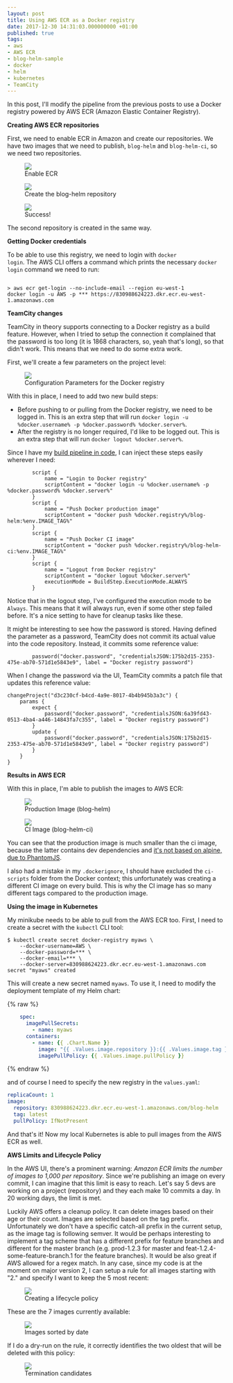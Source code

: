 ```yaml
---
layout: post
title: Using AWS ECR as a Docker registry
date: 2017-12-30 14:31:03.000000000 +01:00
published: true
tags:
- aws
- AWS ECR
- blog-helm-sample
- docker
- helm
- kubernetes
- TeamCity
---
```


In this post, I'll modify the pipeline from the previous posts to use a Docker registry powered by AWS ECR (Amazon Elastic Container Registry).

<!--more-->

<strong>Creating AWS ECR repositories</strong>

First, we need to enable ECR in Amazon and create our repositories. We have two images that we need to publish, <code>blog-helm</code> and <code>blog-helm-ci</code>, so we need two repositories.

<figure><img src="{{ site.baseurl }}/assets/2017/12/30/08_43_50-amazon-ecs.png" /><figcaption>Enable ECR</figcaption></figure>

<figure><img src="{{ site.baseurl }}/assets/2017/12/30/08_50_43-amazon-ecs.png" /><figcaption>Create the blog-helm repository</figcaption></figure>

<figure><img src="{{ site.baseurl }}/assets/2017/12/30/08_58_05-amazon-ecs.png" /><figcaption>Success!</figcaption></figure>

The second repository is created in the same way.

<strong>Getting Docker credentials</strong>

To be able to use this registry, we need to login with <code>docker login</code>. The AWS CLI offers a command which prints the necessary <code>docker login</code> command we need to run:

```

> aws ecr get-login --no-include-email --region eu-west-1
docker login -u AWS -p *** https://830988624223.dkr.ecr.eu-west-1.amazonaws.com

```

<strong>TeamCity changes</strong>

TeamCity in theory supports connecting to a Docker registry as a build feature. However, when I tried to setup the connection it complained that the password is too long (it is 1868 characters, so, yeah that's long), so that didn't work. This means that we need to do some extra work.

First, we'll create a few parameters on the project level:

<figure><img src="{{ site.baseurl }}/assets/2017/12/30/13_21_50-blog-helm-project-_-parameters-e28094-teamcity.png" /><figcaption>Configuration Parameters for the Docker registry</figcaption></figure>

With this in place, I need to add two new build steps:
<ul>
<li>Before pushing to or pulling from the Docker registry, we need to be logged in. This is an extra step that will run <code>docker login -u %docker.username% -p %docker.password% %docker.server%</code>.</li>
<li>After the registry is no longer required, I'd like to be logged out. This is an extra step that will run <code>docker logout %docker.server%</code>.</li>
</ul>

Since I have my <a href="{% post_url 2017/2017-12-25-build-configurations-as-code-with-teamcity %}">build pipeline in code</a>, I can inject these steps easily wherever I need:

```
        script {
            name = "Login to Docker registry"
            scriptContent = "docker login -u %docker.username% -p %docker.password% %docker.server%"
        }
        script {
            name = "Push Docker production image"
            scriptContent = "docker push %docker.registry%/blog-helm:%env.IMAGE_TAG%"
        }
        script {
            name = "Push Docker CI image"
            scriptContent = "docker push %docker.registry%/blog-helm-ci:%env.IMAGE_TAG%"
        }
        script {
            name = "Logout from Docker registry"
            scriptContent = "docker logout %docker.server%"
            executionMode = BuildStep.ExecutionMode.ALWAYS
        }
```

Notice that in the logout step, I've configured the execution mode to be <code>Always</code>. This means that it will always run, even if some other step failed before. It's a nice setting to have for cleanup tasks like these.

It might be interesting to see how the password is stored. Having defined the parameter as a password, TeamCity does not commit its actual value into the code repository. Instead, it commits some reference value:

```
        password("docker.password", "credentialsJSON:175b2d15-2353-475e-ab70-571d1e5843e9", label = "Docker registry password")
```

When I change the password via the UI, TeamCity commits a patch file that updates this reference value:

```
changeProject("d3c230cf-b4cd-4a9e-8017-4b4b945b3a3c") {
    params {
        expect {
            password("docker.password", "credentialsJSON:6a39fd43-0513-4ba4-a446-14843fa7c355", label = "Docker registry password")
        }
        update {
            password("docker.password", "credentialsJSON:175b2d15-2353-475e-ab70-571d1e5843e9", label = "Docker registry password")
        }
    }
}
```

<strong>Results in AWS ECR</strong>

With this in place, I'm able to publish the images to AWS ECR:

<figure><img src="{{ site.baseurl }}/assets/2017/12/30/13_39_36-amazon-ecs.png" /><figcaption>Production Image (blog-helm)</figcaption></figure>

<figure><img src="{{ site.baseurl }}/assets/2017/12/30/13_40_19-amazon-ecs.png" /><figcaption>CI Image (blog-helm-ci)</figcaption></figure>

You can see that the production image is much smaller than the ci image, because the latter contains dev dependencies and <a href="{% post_url 2017/2017-12-29-adding-webdriverio-tests %}">it's not based on alpine, due to PhantomJS</a>.

I also had a mistake in my <code>.dockerignore</code>, I should have excluded the <code>ci-scripts</code> folder from the Docker context; this unfortunately was creating a different CI image on every build. This is why the CI image has so many different tags compared to the production image.

<strong>Using the image in Kubernetes</strong>

My minikube needs to be able to pull from the AWS ECR too. First, I need to create a secret with the <code>kubectl</code> CLI tool:

```
$ kubectl create secret docker-registry myaws \
    --docker-username=AWS \
    --docker-password=*** \
    --docker-email=*** \
    --docker-server=830988624223.dkr.ecr.eu-west-1.amazonaws.com
secret "myaws" created
```

This will create a new secret named <code>myaws</code>. To use it, I need to modify the deployment template of my Helm chart:

{% raw %}
```yml
    spec:
      imagePullSecrets:
        - name: myaws
      containers:
        - name: {{ .Chart.Name }}
          image: "{{ .Values.image.repository }}:{{ .Values.image.tag }}"
          imagePullPolicy: {{ .Values.image.pullPolicy }}
```
{% endraw %}

and of course I need to specify the new registry in the <code>values.yaml</code>:

```yml
replicaCount: 1
image:
  repository: 830988624223.dkr.ecr.eu-west-1.amazonaws.com/blog-helm
  tag: latest
  pullPolicy: IfNotPresent
```

And that's it! Now my local Kubernetes is able to pull images from the AWS ECR as well.

<strong>AWS Limits and Lifecycle Policy</strong>

In the AWS UI, there's a prominent warning: <em>Amazon ECR limits the number of images to 1,000 per repository</em>. Since we're publishing an image on every commit, I can imagine that this limit is easy to reach. Let's say 5 devs are working on a project (repository) and they each make 10 commits a day. In 20 working days, the limit is met.

Luckily AWS offers a cleanup policy. It can delete images based on their age or their count. Images are selected based on the tag prefix. Unfortunately we don't have a specific catch-all prefix in the current setup, as the image tag is following semver. It would be perhaps interesting to implement a tag scheme that has a different prefix for feature branches and different for the master branch (e.g. prod-1.2.3 for master and feat-1.2.4-some-feature-branch.1 for the feature branches). It would be also great if AWS allowed for a regex match. In any case, since my code is at the moment on major version 2, I can setup a rule for all images starting with "2." and specify I want to keep the 5 most recent:

<figure><img src="{{ site.baseurl }}/assets/2017/12/30/14_18_17-amazon-ecs.png" /><figcaption>Creating a lifecycle policy</figcaption></figure>

These are the 7 images currently available:

<figure><img src="{{ site.baseurl }}/assets/2017/12/30/14_19_59-amazon-ecs.png" /><figcaption>Images sorted by date</figcaption></figure>

If I do a dry-run on the rule, it correctly identifies the two oldest that will be deleted with this policy:

<figure><img src="{{ site.baseurl }}/assets/2017/12/30/14_19_15-amazon-ecs.png" /><figcaption>Termination candidates</figcaption></figure>
